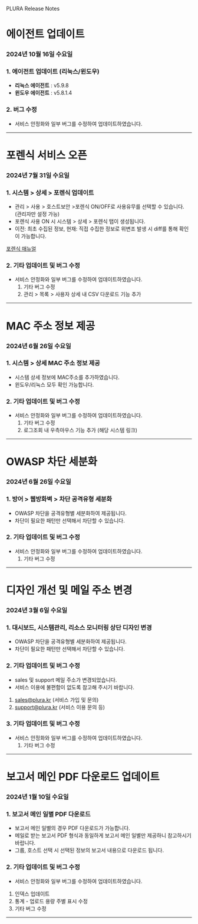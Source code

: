 PLURA Release Notes

# 에이전트 업데이트 

### 2024년 10월 16일 수요일

### 1. 에이전트 업데이트 (리눅스/윈도우)

-  **리눅스 에이전트** : v5.9.8
-  **윈도우 에이전트** : v5.8.1.4

### 2. 버그 수정

- 서비스 안정화와 일부 버그를 수정하여 업데이트하였습니다.

---

# 포렌식 서비스 오픈 

###  2024년 7월 31일 수요일

### 1. 시스템 > 상세 > 포렌식 업데이트

-  관리 > 사용 > 호스트보안 >포렌식 ON/OFF로 사용유무를 선택할 수 있습니다. (관리자만 설정 가능)
-  포렌식 사용 ON 시 시스템 > 상세 > 포렌식 탭이 생성됩니다.
-  이전: 최초  수집된 정보, 현재: 직접 수집한 정보로 위변조 발생 시 diff를 통해 확인이 가능합니다.

  [포렌식 매뉴얼](https://docs.plura.io/ko/fn/forensic)

### 2. 기타 업데이트 및 버그 수정

- 서비스 안정화와 일부 버그를 수정하여 업데이트하였습니다.
   1) 기타 버그 수정
   2) 관리 > 목록 > 사용자 상세 내 CSV 다운로드 기능 추가

---

# MAC 주소 정보 제공

###  2024년 6월 26일 수요일

### 1. 시스템 > 상세 MAC 주소 정보 제공

-  시스템 상세 정보에 MAC주소를 추가하였습니다.
-  윈도우/리눅스 모두 확인 가능합니다.

### 2. 기타 업데이트 및 버그 수정

- 서비스 안정화와 일부 버그를 수정하여 업데이트하였습니다.
   1) 기타 버그 수정
   2) 로그조회 내 우측마우스 기능 추가 (해당 시스템 링크)

---

# OWASP 차단 세분화

###  2024년 6월 26일 수요일

### 1. 방어 > 웹방화벽 > 차단 공격유형 세분화

- OWASP 차단을 공격유형별 세분화하여 제공됩니다.
- 차단이 필요한 패턴만 선택해서 차단할 수 있습니다.

### 2. 기타 업데이트 및 버그 수정

- 서비스 안정화와 일부 버그를 수정하여 업데이트하였습니다.
   1) 기타 버그 수정

---

# 디자인 개선 및 메일 주소 변경

###  2024년 3월 6일 수요일

### 1. 대시보드, 시스템관리, 리소스 모니터링 상단 디자인 변경

- OWASP 차단을 공격유형별 세분화하여 제공됩니다.
- 차단이 필요한 패턴만 선택해서 차단할 수 있습니다.

### 2. 기타 업데이트 및 버그 수정

- sales 및 support 메일 주소가 변경되었습니다.
- 서비스 이용에 불편함이 없도록  참고해 주시기 바랍니다.
1) sales@plura.kr (서비스 가입 및 문의)
2) support@plura.kr (서비스 이용 문의 등)

### 3. 기타 업데이트 및 버그 수정

- 서비스 안정화와 일부 버그를 수정하여 업데이트하였습니다.
   1) 기타 버그 수정

---

# 보고서 메인 PDF 다운로드 업데이트

###  2024년 1월 10일 수요일

### 1. 보고서 메인 일별 PDF 다운로드

- 보고서 메인 일별의 경우 PDF 다운로드가 가능합니다.
- 메일로 받는 보고서 PDF 형식과 동일하게 보고서 메인 일별만 제공하니 참고하시기 바랍니다.
- 그룹, 호스트 선택 시 선택된 정보의 보고서 내용으로 다운로드 됩니다.

### 2. 기타 업데이트 및 버그 수정

- 서비스 안정화와 일부 버그를 수정하여 업데이트하였습니다.
1) 인덱스 업데이트
2) 통계 - 업로드 용량 주별 표시 수정
3) 기타 버그 수정
---
